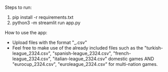 Steps to run: 
1. pip install -r requirements.txt
2. python3 -m streamlit run app.py


How to use the app: 
- Upload files with the format "<league-name>_<league-season>.csv"
- Feel free to make use of the already included files such as the "turkish-league_2324.csv", "spanish-league_2324.csv", "french-league_2324.csv", "italian-league_2324.csv" domestic games AND "eurocup_2324.csv", "euroleague_2324.csv" for multi-nation games. 